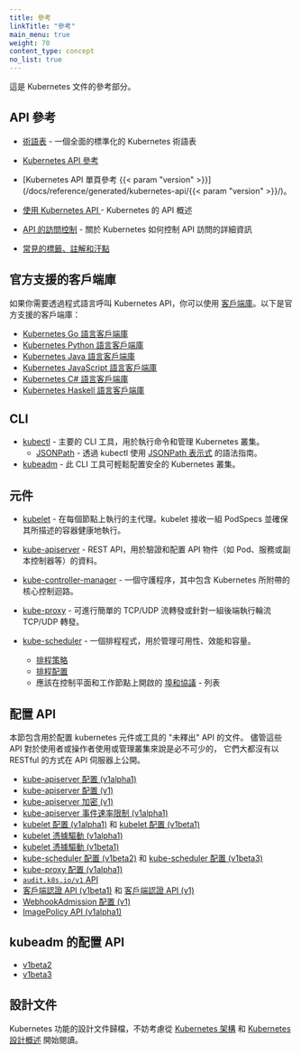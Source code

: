 ```yaml
---
title: 參考
linkTitle: "參考"
main_menu: true
weight: 70
content_type: concept
no_list: true
---
```


<!--
title: Reference
approvers:
- chenopis
linkTitle: "Reference"
main_menu: true
weight: 70
content_type: concept
no_list: true
-->

<!-- overview -->

<!--
This section of the Kubernetes documentation contains references.
-->
這是 Kubernetes 文件的參考部分。

<!-- body -->

<!--
## API Reference

* [Glossary](/docs/reference/glossary/) -  a comprehensive, standardized list of Kubernetes terminology

* [Kubernetes API Reference](/docs/reference/kubernetes-api/)
* [One-page API Reference for Kubernetes {{< param "version" >}}](/docs/reference/generated/kubernetes-api/{{< param "version" >}}/)
* [Using The Kubernetes API](/docs/reference/using-api/) - overview of the API for Kubernetes.
* [API access control](/docs/reference/access-authn-authz/) - details on how Kubernetes controls API access
* [Well-Known Labels, Annotations and Taints](/docs/reference/labels-annotations-taints/)
-->
## API 參考

* [術語表](/zh-cn/docs/reference/glossary/) -  一個全面的標準化的 Kubernetes 術語表

* [Kubernetes API 參考](/zh-cn/docs/reference/kubernetes-api/)
* [Kubernetes API 單頁參考 {{< param "version" >}}](/docs/reference/generated/kubernetes-api/{{< param "version" >}}/)。
* [使用 Kubernetes API ](/zh-cn/docs/reference/using-api/) - Kubernetes 的 API 概述
* [API 的訪問控制](/zh-cn/docs/reference/access-authn-authz/) - 關於 Kubernetes 如何控制 API 訪問的詳細資訊
* [常見的標籤、註解和汙點](/zh-cn/docs/reference/labels-annotations-taints/)

<!--
## Officially supported client libraries

To call the Kubernetes API from a programming language, you can use
[client libraries](/docs/reference/using-api/client-libraries/). Officially supported
client libraries:

- [Kubernetes Go client library](https://github.com/kubernetes/client-go/)
- [Kubernetes Python client library](https://github.com/kubernetes-client/python)
- [Kubernetes Java client library](https://github.com/kubernetes-client/java)
- [Kubernetes JavaScript client library](https://github.com/kubernetes-client/javascript)
- [Kubernetes C# client library](https://github.com/kubernetes-client/csharp)
- [Kubernetes Haskell client library](https://github.com/kubernetes-client/haskell)
-->
## 官方支援的客戶端庫

如果你需要透過程式語言呼叫 Kubernetes API，你可以使用
[客戶端庫](/zh-cn/docs/reference/using-api/client-libraries/)。以下是官方支援的客戶端庫：

- [Kubernetes Go 語言客戶端庫](https://github.com/kubernetes/client-go/)
- [Kubernetes Python 語言客戶端庫](https://github.com/kubernetes-client/python)
- [Kubernetes Java 語言客戶端庫](https://github.com/kubernetes-client/java)
- [Kubernetes JavaScript 語言客戶端庫](https://github.com/kubernetes-client/javascript)
- [Kubernetes C# 語言客戶端庫](https://github.com/kubernetes-client/csharp)
- [Kubernetes Haskell 語言客戶端庫](https://github.com/kubernetes-client/haskell)

<!--
## CLI

* [kubectl](/docs/reference/kubectl/) - Main CLI tool for running commands and managing Kubernetes clusters.
    * [JSONPath](/docs/reference/kubectl/jsonpath/) - Syntax guide for using [JSONPath expressions](https://goessner.net/articles/JsonPath/) with kubectl.
* [kubeadm](/docs/reference/setup-tools/kubeadm/) - CLI tool to easily provision a secure Kubernetes cluster.
-->
## CLI

* [kubectl](/zh-cn/docs/reference/kubectl/) - 主要的 CLI 工具，用於執行命令和管理 Kubernetes 叢集。
    * [JSONPath](/zh-cn/docs/reference/kubectl/jsonpath/) - 透過 kubectl 使用
      [JSONPath 表示式](https://goessner.net/articles/JsonPath/) 的語法指南。
* [kubeadm](/zh-cn/docs/reference/setup-tools/kubeadm/) - 此 CLI 工具可輕鬆配置安全的 Kubernetes 叢集。

<!--
## Components

* [kubelet](/docs/reference/command-line-tools-reference/kubelet/) - The
  primary agent that runs on each node. The kubelet takes a set of PodSpecs
  and ensures that the described containers are running and healthy.
* [kube-apiserver](/docs/reference/command-line-tools-reference/kube-apiserver/) -
  REST API that validates and configures data for API objects such as  pods,
  services, replication controllers.
* [kube-controller-manager](/docs/reference/command-line-tools-reference/kube-controller-manager/) - Daemon that embeds the core control loops shipped with Kubernetes.
* [kube-proxy](/docs/reference/command-line-tools-reference/kube-proxy/) - Can
  do simple TCP/UDP stream forwarding or round-robin TCP/UDP forwarding across
  a set of back-ends.
* [kube-scheduler](/docs/reference/command-line-tools-reference/kube-scheduler/) - Scheduler that manages availability, performance, and capacity.
  
  * [Scheduler Policies](/docs/reference/scheduling/policies)
  * [Scheduler Profiles](/docs/reference/scheduling/config#profiles)
  * List of [ports and protocols](/docs/reference/ports-and-protocols/) that
    should be open on control plane and worker nodes
-->
## 元件

* [kubelet](/zh-cn/docs/reference/command-line-tools-reference/kubelet/) -
  在每個節點上執行的主代理。kubelet 接收一組 PodSpecs 並確保其所描述的容器健康地執行。
* [kube-apiserver](/zh-cn/docs/reference/command-line-tools-reference/kube-apiserver/) -
  REST API，用於驗證和配置 API 物件（如 Pod、服務或副本控制器等）的資料。
* [kube-controller-manager](/zh-cn/docs/reference/command-line-tools-reference/kube-controller-manager/) -
  一個守護程序，其中包含 Kubernetes 所附帶的核心控制迴路。
* [kube-proxy](/zh-cn/docs/reference/command-line-tools-reference/kube-proxy/) -
  可進行簡單的 TCP/UDP 流轉發或針對一組後端執行輪流 TCP/UDP 轉發。
* [kube-scheduler](/zh-cn/docs/reference/command-line-tools-reference/kube-scheduler/) -
  一個排程程式，用於管理可用性、效能和容量。
  
  * [排程策略](/zh-cn/docs/reference/scheduling/policies)
  * [排程配置](/zh-cn/docs/reference/scheduling/config#profiles)
  * 應該在控制平面和工作節點上開啟的 [埠和協議](/zh-cn/docs/reference/ports-and-protocols/) -
    列表

<!--
## Config APIs

This section hosts the documentation for "unpublished" APIs which are used to
configure  kubernetes components or tools. Most of these APIs are not exposed
by the API server in a RESTful way though they are essential for a user or an
operator to use or manage a cluster.

* [kube-apiserver configuration (v1alpha1)](/docs/reference/config-api/apiserver-config.v1alpha1/)
* [kube-apiserver configuration (v1)](/docs/reference/config-api/apiserver-config.v1/)
* [kube-apiserver encryption (v1)](/docs/reference/config-api/apiserver-encryption.v1/)
* [kube-apiserver event rate limit (v1alpha1)](/docs/reference/config-api/apiserver-eventratelimit.v1/)
* [kubelet configuration (v1alpha1)](/docs/reference/config-api/kubelet-config.v1alpha1/) and
  [kubelet configuration (v1beta1)](/docs/reference/config-api/kubelet-config.v1beta1/)
* [kubelet credential providers (v1alpha1)](/docs/reference/config-api/kubelet-credentialprovider.v1alpha1/)
* [kubelet credential providers (v1beta1)](/docs/reference/config-api/kubelet-credentialprovider.v1beta1/)
* [kube-scheduler configuration (v1beta2)](/docs/reference/config-api/kube-scheduler-config.v1beta2/) and
  [kube-scheduler configuration (v1beta3)](/docs/reference/config-api/kube-scheduler-config.v1beta3/)
* [kube-proxy configuration (v1alpha1)](/docs/reference/config-api/kube-proxy-config.v1alpha1/)
* [`audit.k8s.io/v1` API](/docs/reference/config-api/apiserver-audit.v1/)
* [Client authentication API (v1beta1)](/docs/reference/config-api/client-authentication.v1beta1/) and
  [Client authentication API (v1)](/docs/reference/config-api/client-authentication.v1/)
* [WebhookAdmission configuration (v1)](/docs/reference/config-api/apiserver-webhookadmission.v1/)
* [ImagePolicy API (v1alpha1)](/docs/reference/config-api/imagepolicy.v1alpha1/)
-->
## 配置 API

本節包含用於配置 kubernetes 元件或工具的 "未釋出" API 的文件。
儘管這些 API 對於使用者或操作者使用或管理叢集來說是必不可少的，
它們大都沒有以 RESTful 的方式在 API 伺服器上公開。

* [kube-apiserver 配置 (v1alpha1)](/zh-cn/docs/reference/config-api/apiserver-config.v1alpha1/)
* [kube-apiserver 配置 (v1)](/zh-cn/docs/reference/config-api/apiserver-config.v1/)
* [kube-apiserver 加密 (v1)](/zh-cn/docs/reference/config-api/apiserver-encryption.v1/)
* [kube-apiserver 事件速率限制 (v1alpha1)](/zh-cn/docs/reference/config-api/apiserver-eventratelimit.v1/)
* [kubelet 配置 (v1alpha1)](/zh-cn/docs/reference/config-api/kubelet-config.v1alpha1/) 和
  [kubelet 配置 (v1beta1)](/zh-cn/docs/reference/config-api/kubelet-config.v1beta1/)
* [kubelet 憑據驅動 (v1alpha1)](/zh-cn/docs/reference/config-api/kubelet-credentialprovider.v1alpha1/)
* [kubelet 憑據驅動 (v1beta1)](/zh-cn/docs/reference/config-api/kubelet-credentialprovider.v1beta1/)
* [kube-scheduler 配置 (v1beta2)](/zh-cn/docs/reference/config-api/kube-scheduler-config.v1beta2/) 和
  [kube-scheduler 配置 (v1beta3)](/zh-cn/docs/reference/config-api/kube-scheduler-config.v1beta3/)
* [kube-proxy 配置 (v1alpha1)](/zh-cn/docs/reference/config-api/kube-proxy-config.v1alpha1/)
* [`audit.k8s.io/v1` API](/zh-cn/docs/reference/config-api/apiserver-audit.v1/)
* [客戶端認證 API (v1beta1)](/zh-cn/docs/reference/config-api/client-authentication.v1beta1/) 和
  [客戶端認證 API (v1)](/zh-cn/docs/reference/config-api/client-authentication.v1/)
* [WebhookAdmission 配置 (v1)](/zh-cn/docs/reference/config-api/apiserver-webhookadmission.v1/)
* [ImagePolicy API (v1alpha1)](/zh-cn/docs/reference/config-api/imagepolicy.v1alpha1/)

<!--
## Config API for kubeadm

* [v1beta2](/docs/reference/config-api/kubeadm-config.v1beta2/)
* [v1beta3](/docs/reference/config-api/kubeadm-config.v1beta3/)
-->

## kubeadm 的配置 API

* [v1beta2](/zh-cn/docs/reference/config-api/kubeadm-config.v1beta2/)
* [v1beta3](/zh-cn/docs/reference/config-api/kubeadm-config.v1beta3/)

<!--
## Design Docs

An archive of the design docs for Kubernetes functionality. Good starting points are
[Kubernetes Architecture](https://git.k8s.io/community/contributors/design-proposals/architecture/architecture.md) and
[Kubernetes Design Overview](https://git.k8s.io/community/contributors/design-proposals).
-->
## 設計文件

Kubernetes 功能的設計文件歸檔，不妨考慮從
[Kubernetes 架構](https://git.k8s.io/community/contributors/design-proposals/architecture/architecture.md) 和
[Kubernetes 設計概述](https://git.k8s.io/community/contributors/design-proposals)
開始閱讀。

